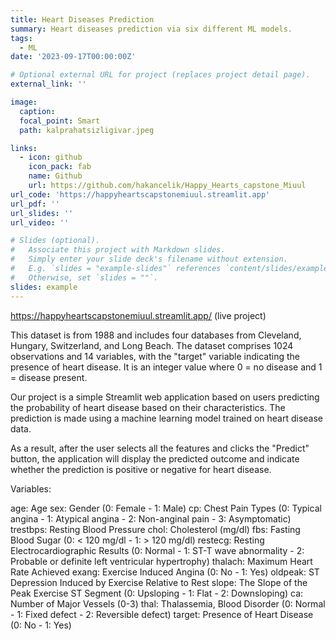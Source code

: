 ```yaml
---
title: Heart Diseases Prediction
summary: Heart diseases prediction via six different ML models.
tags:
  - ML
date: '2023-09-17T00:00:00Z'

# Optional external URL for project (replaces project detail page).
external_link: ''

image:
  caption: 
  focal_point: Smart
  path: kalprahatsizligivar.jpeg

links:
  - icon: github
    icon_pack: fab
    name: Github
    url: https://github.com/hakancelik/Happy_Hearts_capstone_Miuul
url_code: 'https://happyheartscapstonemiuul.streamlit.app'
url_pdf: ''
url_slides: ''
url_video: ''

# Slides (optional).
#   Associate this project with Markdown slides.
#   Simply enter your slide deck's filename without extension.
#   E.g. `slides = "example-slides"` references `content/slides/example-slides.md`.
#   Otherwise, set `slides = ""`.
slides: example
---
```

https://happyheartscapstonemiuul.streamlit.app/ (live project)

This dataset is from 1988 and includes four databases from Cleveland, Hungary, Switzerland, and Long Beach. The dataset comprises 1024 observations and 14 variables, with the "target" variable indicating the presence of heart disease. It is an integer value where 0 = no disease and 1 = disease present.

Our project is a simple Streamlit web application based on users predicting the probability of heart disease based on their characteristics. The prediction is made using a machine learning model trained on heart disease data.

As a result, after the user selects all the features and clicks the "Predict" button, the application will display the predicted outcome and indicate whether the prediction is positive or negative for heart disease.

Variables:

age: Age
sex: Gender (0: Female - 1: Male)
cp: Chest Pain Types (0: Typical angina - 1: Atypical angina - 2: Non-anginal pain - 3: Asymptomatic)
trestbps: Resting Blood Pressure
chol: Cholesterol (mg/dl)
fbs: Fasting Blood Sugar (0: < 120 mg/dl - 1: > 120 mg/dl)
restecg: Resting Electrocardiographic Results (0: Normal - 1: ST-T wave abnormality - 2: Probable or definite left ventricular hypertrophy)
thalach: Maximum Heart Rate Achieved
exang: Exercise Induced Angina (0: No - 1: Yes)
oldpeak: ST Depression Induced by Exercise Relative to Rest
slope: The Slope of the Peak Exercise ST Segment (0: Upsloping - 1: Flat - 2: Downsloping)
ca: Number of Major Vessels (0-3)
thal: Thalassemia, Blood Disorder (0: Normal - 1: Fixed defect - 2: Reversible defect)
target: Presence of Heart Disease (0: No - 1: Yes)
